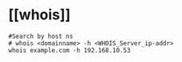 # [[whois]]

```
#Search by host ns
# whois <domainname> -h <WHOIS_Server_ip-addr>
whois example.com -h 192.168.10.53
```
